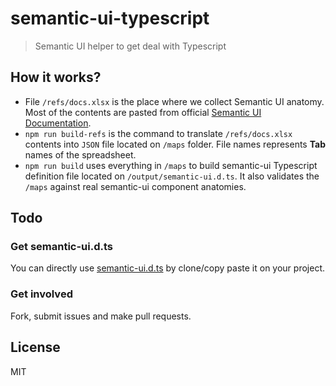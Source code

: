 # semantic-ui-typescript
> Semantic UI helper to get deal with Typescript

## How it works?

* File `/refs/docs.xlsx` is the place where we collect Semantic UI anatomy. Most of the contents are pasted from official [Semantic UI Documentation](http://semantic-ui.com/).
* `npm run build-refs` is the command to translate `/refs/docs.xlsx` contents into `JSON` file located on `/maps` folder. File names represents **Tab** names of the spreadsheet.
* `npm run build` uses everything in `/maps` to build semantic-ui Typescript definition file located on `/output/semantic-ui.d.ts`. It also validates the `/maps` against real semantic-ui component anatomies.

## Todo

### Get semantic-ui.d.ts

You can directly use [semantic-ui.d.ts](output/semantic-ui.d.ts) by clone/copy paste it on your project.

### Get involved

Fork, submit issues and make pull requests. 

## License

MIT